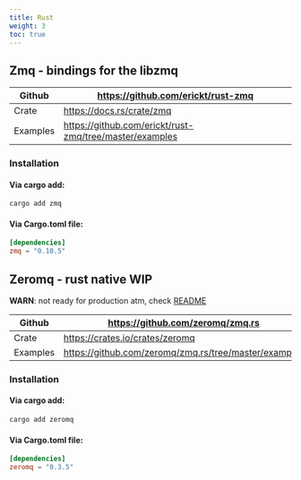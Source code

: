 ```yaml
---
title: Rust
weight: 3
toc: true
---
```


## Zmq - bindings for the libzmq

| Github   | https://github.com/erickt/rust-zmq                      |
|----------|---------------------------------------------------------|
| Crate    | https://docs.rs/crate/zmq                               |
| Examples | https://github.com/erickt/rust-zmq/tree/master/examples |

### Installation

#### Via cargo add:
```bash
cargo add zmq
```

#### Via Cargo.toml file:
```toml
[dependencies]
zmq = "0.10.5"
```

## Zeromq - rust native WIP
**WARN**: not ready for production atm, check [README](https://github.com/zeromq/zmq.rs?tab=readme-ov-file#zmqrs---a-native-rust-implementation-of-zeromq)

| Github   | https://github.com/zeromq/zmq.rs                        |
|----------|---------------------------------------------------------|
| Crate    | https://crates.io/crates/zeromq                         |
| Examples | https://github.com/zeromq/zmq.rs/tree/master/examples   |

### Installation

#### Via cargo add:
```bash
cargo add zeromq
```

#### Via Cargo.toml file:
```toml
[dependencies]
zeromq = "0.3.5"
```
